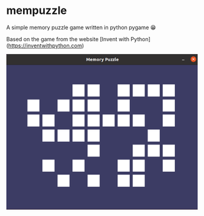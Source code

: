 # mempuzzle


A simple memory puzzle game written in python pygame :grin:

Based on the game from the website [Invent with Python] (https://inventwithpython.com)

![Revealing boxes](https://github.com/intothevoid/mempuzzle/blob/master/img/sshot1.png)
